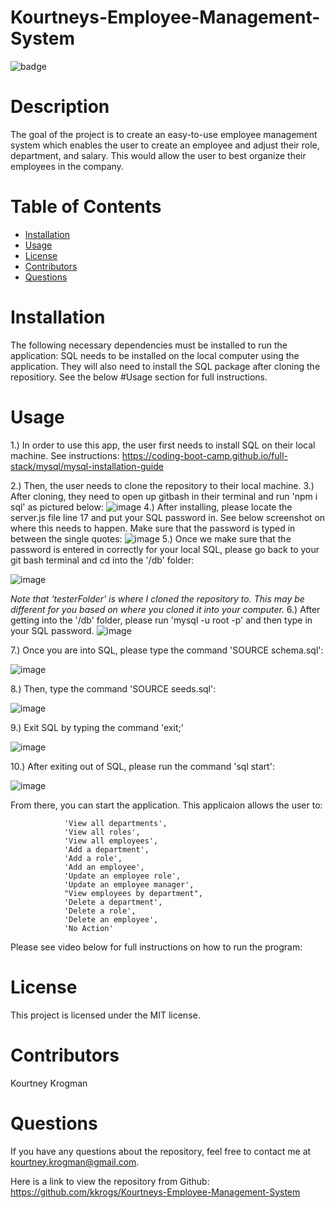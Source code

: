 # Kourtneys-Employee-Management-System
 ![badge](https://img.shields.io/badge/License-MIT-brightgreen)

# Description
The goal of the project is to create an easy-to-use employee management system which enables the user to create an employee and adjust their role, department, and salary. This would allow the user to best organize their employees in the company.
# Table of Contents
* [Installation](#installation)
* [Usage](#usage)
* [License](#license)
* [Contributors](#contributors)
* [Questions](#questions)
# Installation
The following necessary dependencies must be installed to run the application: SQL needs to be installed on the local computer using the application. They will also need to install the SQL package after cloning the repositiory. See the below #Usage section for full instructions.
# Usage
1.) In order to use this app, the user first needs to install SQL on their local machine. See instructions:
https://coding-boot-camp.github.io/full-stack/mysql/mysql-installation-guide

2.) Then, the user needs to clone the repository to their local machine. 
3.) After cloning, they need to open up gitbash in their terminal and run 'npm i sql' as pictured below:
![image](https://user-images.githubusercontent.com/95041311/159190260-b68797f5-726f-4ebd-ae07-aac12f88a9e9.png)
4.) After installing, please locate the server.js file line 17 and put your SQL password in. See below screenshot on where this needs to happen. Make sure that the password is typed in between the single quotes:
![image](https://user-images.githubusercontent.com/95041311/159190392-f21b199f-8769-4ef3-b9bc-38346b96fffc.png)
5.) Once we make sure that the password is entered in correctly for your local SQL, please go back to your git bash terminal and cd into the '/db' folder:

![image](https://user-images.githubusercontent.com/95041311/159190481-fcd49e17-97ac-4997-a109-456e785cd6de.png)

*Note that 'testerFolder' is where I cloned the repository to. This may be different for you based on where you cloned it into your computer.*
6.) After getting into the '/db' folder, please run 'mysql -u root -p' and then type in your SQL password.
![image](https://user-images.githubusercontent.com/95041311/159190563-814ba405-c0b1-42b0-98e2-42d0325995da.png)

7.) Once you are into SQL, please type the command 'SOURCE schema.sql':

![image](https://user-images.githubusercontent.com/95041311/159190594-31eaaf5a-3a1e-4094-a589-34dd3c32546c.png)

8.) Then, type the command 'SOURCE seeds.sql':

![image](https://user-images.githubusercontent.com/95041311/159190616-f549940d-52c4-4098-a0d8-29d37643351b.png)

9.) Exit SQL by typing the command 'exit;'

![image](https://user-images.githubusercontent.com/95041311/159190664-3c98beb6-1d89-437c-a73a-d28a8e0cb9bd.png)

10.) After exiting out of SQL, please run the command 'sql start':

![image](https://user-images.githubusercontent.com/95041311/159190698-a4cb42a3-eba5-4467-8de7-14663a9dd4fa.png)

From there, you can start the application. This applicaion allows the user to:

                'View all departments', 
                'View all roles', 
                'View all employees', 
                'Add a department', 
                'Add a role', 
                'Add an employee', 
                'Update an employee role',
                'Update an employee manager',
                "View employees by department",
                'Delete a department',
                'Delete a role',
                'Delete an employee',
                'No Action'

Please see video below for full instructions on how to run the program:

# License
This project is licensed under the MIT license.


# Contributors
 Kourtney Krogman
# Questions
If you have any questions about the repository, feel free to contact me at kourtney.krogman@gmail.com.

Here is a link to view the repository from Github:
https://github.com/kkrogs/Kourtneys-Employee-Management-System
